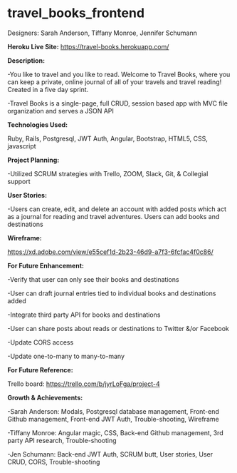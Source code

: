 # travel_books_frontend

Designers: Sarah Anderson, Tiffany Monroe, Jennifer Schumann

**Heroku Live Site:**
https://travel-books.herokuapp.com/


**Description:**

-You like to travel and you like to read. Welcome to Travel Books, where you can keep a private, online journal of all of your travels and travel reading! Created in a five day sprint.

-Travel Books is a single-page, full CRUD, session based app with MVC file organization and serves a JSON API


**Technologies Used:**

Ruby, Rails, Postgresql, JWT Auth, Angular, Bootstrap, HTML5, CSS, javascript


**Project Planning:**

-Utilized SCRUM strategies with Trello, ZOOM, Slack, Git, & Collegial support


**User Stories:**

-Users can create, edit, and delete an account with added posts which act as a journal for reading and travel adventures.  Users can add books and destinations

**Wireframe:**

https://xd.adobe.com/view/e55cef1d-2b23-46d9-a7f3-6fcfac4f0c86/


**For Future Enhancement:**

-Verify that user can only see their books and destinations

-User can draft journal entries tied to individual books and destinations added

-Integrate third party API for books and destinations

-User can share posts about reads or destinations to Twitter &/or Facebook

-Update CORS access

-Update one-to-many to many-to-many

**For Future Reference:**

Trello board: https://trello.com/b/jyrLoFga/project-4


**Growth & Achievements:**

-Sarah Anderson: Modals, Postgresql database management, Front-end Github management, Front-end JWT Auth, Trouble-shooting, Wireframe

-Tiffany Monroe: Angular magic, CSS, Back-end Github management, 3rd party API research, Trouble-shooting

-Jen Schumann: Back-end JWT Auth, SCRUM butt, User stories, User CRUD, CORS, Trouble-shooting
